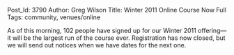 Post_Id: 3790
Author: Greg Wilson
Title: Winter 2011 Online Course Now Full
Tags: community, venues/online

<p>As of this morning, 102 people have signed up for our Winter 2011 offering&mdash;it will be the largest run of the course ever. Registration has now closed, but we will send out notices when we have dates for the next one.</p>
